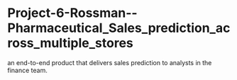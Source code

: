 # Project-6-Rossman--Pharmaceutical_Sales_prediction_across_multiple_stores
an end-to-end product that delivers sales prediction to analysts in the finance team. 
